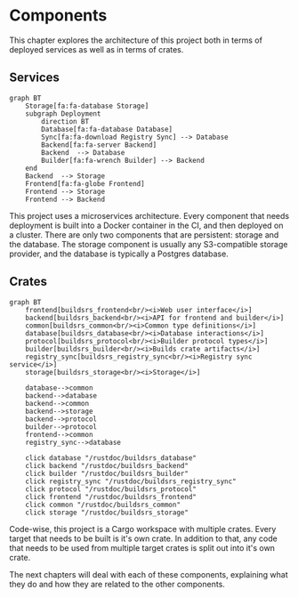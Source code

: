 # Components

This chapter explores the architecture of this project both in terms of deployed services
as well as in terms of crates.

## Services

```mermaid
graph BT
    Storage[fa:fa-database Storage]
    subgraph Deployment
        direction BT
        Database[fa:fa-database Database]
        Sync[fa:fa-download Registry Sync] --> Database
        Backend[fa:fa-server Backend]
        Backend  --> Database
        Builder[fa:fa-wrench Builder] --> Backend
    end
    Backend  --> Storage
    Frontend[fa:fa-globe Frontend]
    Frontend --> Storage
    Frontend --> Backend
```

This project uses a microservices architecture. Every component that needs deployment
is built into a Docker container in the CI, and then deployed on a cluster. There are
only two components that are persistent: storage and the database. The storage component
is usually any S3-compatible storage provider, and the database is typically a Postgres
database.

## Crates

```mermaid
graph BT
    frontend[buildsrs_frontend<br/><i>Web user interface</i>]
    backend[buildsrs_backend<br/><i>API for frontend and builder</i>]
    common[buildsrs_common<br/><i>Common type definitions</i>]
    database[buildsrs_database<br/><i>Database interactions</i>]
    protocol[buildsrs_protocol<br/><i>Builder protocol types</i>]
    builder[buildsrs_builder<br/><i>Builds crate artifacts</i>]
    registry_sync[buildsrs_registry_sync<br/><i>Registry sync service</i>]
    storage[buildsrs_storage<br/><i>Storage</i>]

    database-->common
    backend-->database
    backend-->common
    backend-->storage
    backend-->protocol
    builder-->protocol
    frontend-->common
    registry_sync-->database

    click database "/rustdoc/buildsrs_database"
    click backend "/rustdoc/buildsrs_backend"
    click builder "/rustdoc/buildsrs_builder"
    click registry_sync "/rustdoc/buildsrs_registry_sync"
    click protocol "/rustdoc/buildsrs_protocol"
    click frontend "/rustdoc/buildsrs_frontend"
    click common "/rustdoc/buildsrs_common"
    click storage "/rustdoc/buildsrs_storage"
```

Code-wise, this project is a Cargo workspace with multiple crates. Every target
that needs to be built is it's own crate. In addition to that, any code that
needs to be used from multiple target crates is split out into it's own crate.

The next chapters will deal with each of these components, explaining what they do
and how they are related to the other components.

